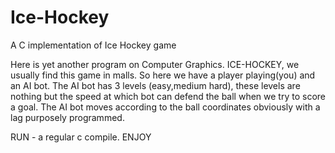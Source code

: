 # Ice-Hockey
A C implementation of Ice Hockey game

Here is yet another program on Computer Graphics. ICE-HOCKEY, we usually find this game in malls. So here we have a player playing(you) and an AI bot.
The AI bot has 3 levels (easy,medium hard), these levels are nothing but the speed at which bot can defend the ball when we try to score a goal.
The AI bot moves according to the ball coordinates obviously with a lag purposely programmed.

RUN - 
a regular c compile.
ENJOY
